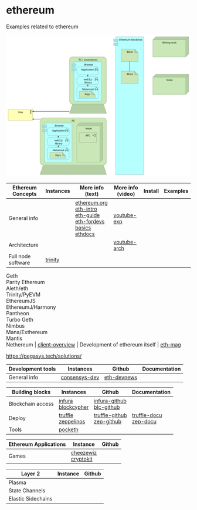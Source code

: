 # ethereum
Examples related to ethereum

![](architecture/Ethereum.svg)


| Ethereum Concepts | Instances                | More info (text) | More info (video) |   Install  |  Examples |
| --------------- |  ---------                  | ---------       | ---------          | ---------  |  -------- | 
| General info    |    |   [ethereum.org]<br>[eth-intro]<br>[eth-guide]<br>[eth-fordevs]<br>[basics]<br>[ethdocs]   |  [youtube-exp]
| Architecture    |                             |                   | [youtube-arch]
| Full node software | [trinity] 
Geth<br>Parity Ethereum<br>Aleth/eth<br>Trinity/PyEVM<br>EthereumJS<br>EthereumJ/Harmony<br>Pantheon<br>Turbo Geth<br>Nimbus<br> Mana/Exthereum<br>Mantis<br>Nethereum
| [client-overview]
| Development of ethereum itself | [eth-mag]

[ethereum.org]:    https://www.ethereum.org/
[eth-intro]:       https://medium.com/coinmonks/https-medium-com-ritesh-modi-solidity-chapter1-63dfaff08a11
[eth-guide]:       https://blockgeeks.com/guides/ethereum/
[eth-fordevs]:     https://blockgeeks.com/guides/?tagfilter=true&filter=Blockchain%20for%20Developers
[youtube-exp]:     https://www.youtube.com/results?search_query=ethereum+explained
[youtube-arch]:    https://www.youtube.com/results?search_query=ethereum+architecture
[consensys-dev]:   https://ethereum.consensys.net/
[basics]:          https://consensys.net/academy/blockchain-basics-book/
[ethdocs]:         http://www.ethdocs.org
[trinity]:         https://trinity-client.readthedocs.io
[client-overview]: http://www.ethdocs.org/en/latest/ethereum-clients
https://pegasys.tech/solutions/

[eth-mag]:         https://ethereum-magicians.org/
[eth-devnews]:     https://weekinethereumnews.com/

| Development tools     | Instances                              | Github         | Documentation |
| ---------------       |  ---------                             | ------         | --------------|
| General info          | [consensys-dev]                        | [eth-devnews]


| Building blocks   | Instances                              | Github | Documentation |
| ---------------   |  ---------                             | ------ | --------------|
| Blockchain access | [infura]<br>[blockcypher]              | [infura-github]<br>[blc-github]  |  
| Deploy            | [truffle]<br>[zeppelinos]              | [truffle-github]<br>[zep-github] | [truffle-docu]<br>[zep-docu]
| Tools             | [pocketh]


[infura]:         https://mainnet.infura.io/
[infura-github]:  https://github.com/INFURA
[blockcypher]:    https://www.blockcypher.com/
[blc-github]:     https://github.com/blockcypher
[zeppelinos]:     https://zeppelinos.org/
[zep-github]:     https://github.com/zeppelinos
[zep-docu]:       https://blog.zeppelinos.org/
[truffle]:        https://truffleframework.com/
[truffle-github]: https://github.com/trufflesuite/truffle
[truffle-docu]:   https://truffleframework.com/docs
[pocketh]:        https://github.com/ajsantander/pocketh




| Ethereum Applications | Instance            |  Github |
| ---------------       |  ---------          | ------- |
| Games              | [cheezewiz]<br>[cryptokit]

[cheezewiz]: https://www.cheezewizards.com/
[cryptokit]: https://www.cryptokitties.co/


| Layer 2           | Instance            |  Github |
| ---------------   |  ---------          | ------- |
| Plasma
| State Channels
| Elastic Sidechains

